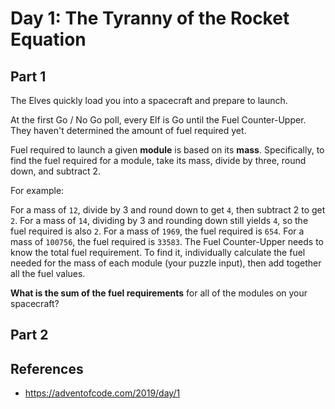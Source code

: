 # Day 1: The Tyranny of the Rocket Equation

## Part 1

The Elves quickly load you into a spacecraft and prepare to launch.

At the first Go / No Go poll, every Elf is Go until the Fuel Counter-Upper. They haven't determined the amount of fuel required yet.

Fuel required to launch a given **module** is based on its **mass**. Specifically, to find the fuel required for a module, take its mass, divide by three, round down, and subtract 2.

For example:

For a mass of `12`, divide by 3 and round down to get `4`, then subtract 2 to get `2`.
For a mass of `14`, dividing by 3 and rounding down still yields `4`, so the fuel required is also `2`.
For a mass of `1969`, the fuel required is `654`.
For a mass of `100756`, the fuel required is `33583`.
The Fuel Counter-Upper needs to know the total fuel requirement. To find it, individually calculate the fuel needed for the mass of each module (your puzzle input), then add together all the fuel values.

**What is the sum of the fuel requirements** for all of the modules on your spacecraft?

## Part 2



## References
- https://adventofcode.com/2019/day/1

